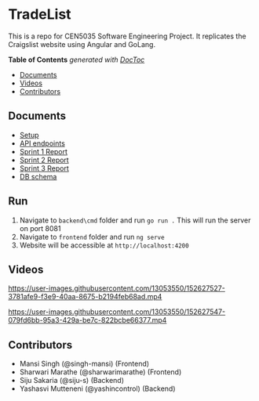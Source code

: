 # TradeList
This is a repo for CEN5035 Software Engineering Project. It replicates the Craigslist website using Angular and GoLang.

<!-- START doctoc generated TOC please keep comment here to allow auto update -->
<!-- DON'T EDIT THIS SECTION, INSTEAD RE-RUN doctoc TO UPDATE -->
**Table of Contents**  *generated with [DocToc](https://github.com/thlorenz/doctoc)*

- [Documents](#documents)
- [Videos](#videos)
- [Contributors](#contributors)

<!-- END doctoc generated TOC please keep comment here to allow auto update -->

## Documents

* [Setup](Docs/SETUP.md)  
* [API endpoints](Docs/API.md)
* [Sprint 1 Report](Demos/Sprint1/Sprint1.md)
* [Sprint 2 Report](Demos/Sprint2/Sprint2.md)
* [Sprint 3 Report](Demos/Sprint3/Sprint3.md)
* [DB schema](Demos/Sprint1/DB_schema.png)

## Run

1. Navigate to `backend\cmd` folder and run `go run .` This will run the server on port 8081
2. Navigate to `frontend` folder and run `ng serve`
3. Website will be accessible at `http://localhost:4200`


## Videos



https://user-images.githubusercontent.com/13053550/152627527-3781afe9-f3e9-40aa-8675-b2194feb68ad.mp4



https://user-images.githubusercontent.com/13053550/152627547-079fd6bb-95a3-429a-be7c-822bcbe66377.mp4



## Contributors
* Mansi Singh (@singh-mansi) (Frontend)
* Sharwari Marathe (@sharwarimarathe) (Frontend)
* Siju Sakaria (@siju-s) (Backend)
* Yashasvi Mutteneni (@yashincontrol) (Backend)



